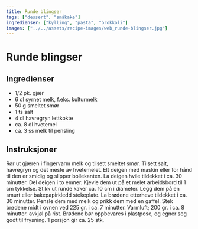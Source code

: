 ```yaml
---
title: Runde blingser
tags: ["dessert", "småkake"]
ingredienser: ["kylling", "pasta", "brokkoli"]
images: ["../../assets/recipe-images/web_runde-blingser.jpg"]
---
```


# Runde blingser

## Ingredienser

- 1/2 pk. gjær
- 6 dl syrnet melk, f.eks. kulturmelk
- 50 g smeltet smør
- 1 ts salt
- 4 dl havregryn lettkokte
- ca. 8 dl hvetemel
- ca. 3 ss melk til pensling

## Instruksjoner

Rør ut gjæren i fingervarm melk og tilsett smeltet smør. Tilsett salt, havregryn og det meste av hvetemelet. Elt deigen med maskin eller for hånd til den er smidig og slipper bollekanten. La deigen hvile tildekket i ca. 30 minutter. Del deigen i to emner. Kjevle dem ut på et melet arbeidsbord til 1 cm tykkelse. Stikk ut runde kaker ca. 10 cm i diameter. Legg dem på en smurt eller bakepapirkledd stekeplate. La brødene etterheve tildekket i ca. 30 minutter. Pensle dem med melk og prikk dem med en gaffel. Stek brødene midt i ovnen ved 225 gr. i ca. 7 minutter. Varmluft; 200 gr. i ca. 8 minutter. avkjøl på rist. Brødene bør oppbevares i plastpose, og egner seg godt til frysning. 1 porsjon gir ca. 25 stk.
